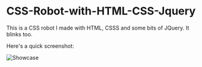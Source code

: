 # CSS-Robot-with-HTML-CSS-Jquery

This is a CSS robot I made with HTML, CSSS and some bits of JQuery. It blinks too.

Here's a quick screenshot:

![Showcase](https://user-images.githubusercontent.com/40691059/73726811-7c70f000-4730-11ea-9ec6-b7f12d7cfa0a.PNG)
